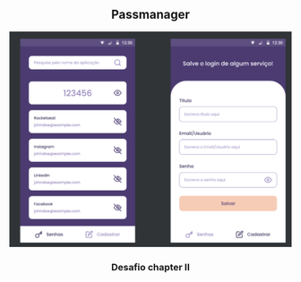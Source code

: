 <h2 align="center">
  Passmanager
</h2>

<img alt="Passmanager" src="./banner.png" />

<h3 align="center">
  Desafio chapter II
</h3>
